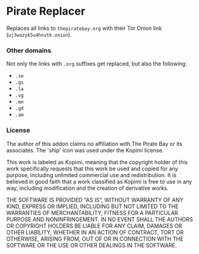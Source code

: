 # Pirate Replacer

Replaces all links to `thepiratebay.org` with their Tor Onion link (`uj3wazyk5u4hnvtk.onion`).

### Other domains

Not only the links with `.org` suffixes get replaced, but also the following:

- `.se`
- `.gs`
- `.la`
- `.vg`
- `.mn`
- `.gd`
- `.am`

### License

The author of this addon claims no affiliation with The Pirate Bay or its
associates. The 'ship' icon was used under the Kopimi license.

This work is labeled as Kopimi, meaning that the copyright holder of this work
specifically requests that this work be used and copied for any purpose,
including unlimited commercial use and redistribution. It is believed in good
faith that a work classified as Kopimi is free to use in any way,
including modification and the creation of derivative works.

THE SOFTWARE IS PROVIDED "AS IS", WITHOUT WARRANTY OF ANY KIND, EXPRESS OR
IMPLIED, INCLUDING BUT NOT LIMITED TO THE WARRANTIES OF MERCHANTABILITY,
FITNESS FOR A PARTICULAR PURPOSE AND NONINFRINGEMENT. IN NO EVENT SHALL THE
AUTHORS OR COPYRIGHT HOLDERS BE LIABLE FOR ANY CLAIM, DAMAGES OR OTHER LIABILITY,
WHETHER IN AN ACTION OF CONTRACT, TORT OR OTHERWISE, ARISING FROM, OUT OF OR
IN CONNECTION WITH THE SOFTWARE OR THE USE OR OTHER DEALINGS IN THE SOFTWARE.
